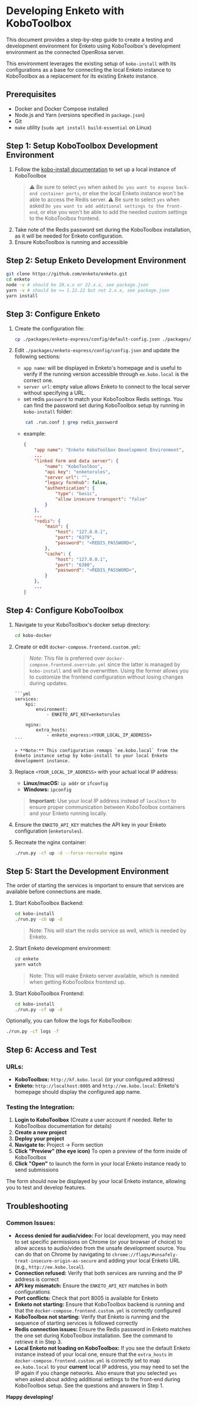 # Developing Enketo with KoboToolbox

This document provides a step-by-step guide to create a testing and development environment for Enketo using KoboToolbox's development environment as the connected OpenRosa server.

This environment leverages the existing setup of `kobo-install` with its configurations as a base for connecting the local Enketo instance to KoboToolbox as a replacement for its existing Enketo instance.

## Prerequisites

-   Docker and Docker Compose installed
-   Node.js and Yarn (versions specified in `package.json`)
-   Git
-   `make` utility (`sudo apt install build-essential` on Linux)

## Step 1: Setup KoboToolbox Development Environment

1. Follow the [kobo-install documentation](https://github.com/kobotoolbox/kobo-install) to set up a local instance of KoboToolbox
    > :warning: Be sure to select `yes` when asked `Do you want to expose back-end container ports`, or else the local Enketo instance won't be able to access the Redis server.
    > :warning: Be sure to select `yes` when asked `Do you want to add additional settings to the front-end`, or else you won't be able to add the needed custom settings to the KoboToolbox frontend.
2. Take note of the Redis password set during the KoboToolbox installation, as it will be needed for Enketo configuration.
3. Ensure KoboToolbox is running and accessible

## Step 2: Setup Enketo Development Environment

```bash
git clone https://github.com/enketo/enketo.git
cd enketo
node -v # should be 20.x.x or 22.x.x, see package.json
yarn -v # should be >= 1.22.22 but not 2.x.x, see package.json
yarn install
```

## Step 3: Configure Enketo

1. Create the configuration file:

    ```bash
    cp ./packages/enketo-express/config/default-config.json ./packages/enketo-express/config/config.json
    ```

2. Edit `./packages/enketo-express/config/config.json` and update the following sections:
    - `app name`: will be displayed in Enketo's homepage and is useful to verify if the running version accessible through `ee.kobo.local` is the correct one.
    - `server url`: empty value allows Enketo to connect to the local server without specifying a URL.
    - set redis `password` to match your KoboToolbox Redis settings. You can find the password set during KoboToolbox setup by running in `kobo-install` folder:
    ```bash
        cat .run.conf | grep redis_password
    ```
    - example:
        ```json
        {
            "app name": "Enketo KoboToolbox Development Environment",
            ...
            "linked form and data server": {
                "name": "KoboToolbox",
                "api key": "enketorules",
                "server url": "",
                "legacy formhub": false,
                "authentication": {
                    "type": "basic",
                    "allow insecure transport": "false"
                }
            },
            ...
            "redis": {
                "main": {
                    "host": "127.0.0.1",
                    "port": "6379",
                    "password": "<REDIS_PASSWORD>",
                },
                "cache": {
                    "host": "127.0.0.1",
                    "port": "6380",
                    "password": "<REDIS_PASSWORD>",
                }
            },
            ...
        }
        ```

## Step 4: Configure KoboToolbox

1.  Navigate to your KoboToolbox's docker setup directory:

    ```bash
    cd kobo-docker
    ```

2.  Create or edit `docker-compose.frontend.custom.yml`:

    > _Note:_ This file is preferred over `docker-compose.frontend.override.yml` since the latter is managed by `kobo-install` and will be overwritten. Using the former allows you to customize the frontend configuration without losing changes during updates.

        ```yml
        services:
            kpi:
                environment:
                    - ENKETO_API_KEY=enketorules

            nginx:
                extra_hosts:
                    - enketo_express:<YOUR_LOCAL_IP_ADDRESS>
        ```

        > **Note:** This configuration remaps `ee.kobo.local` from the Enketo instance setup by kobo-install to your local Enketo development instance.

3.  Replace `<YOUR_LOCAL_IP_ADDRESS>` with your actual local IP address:

    -   **Linux/macOS:** `ip addr` or `ifconfig`
    -   **Windows:** `ipconfig`

    > **Important:** Use your local IP address instead of `localhost` to ensure proper communication between KoboToolbox containers and your Enketo running locally.

4.  Ensure the `ENKETO_API_KEY` matches the API key in your Enketo configuration (`enketorules`).

5.  Recreate the nginx container:
    ```bash
    ./run.py -cf up -d --force-recreate nginx
    ```

## Step 5: Start the Development Environment

The order of starting the services is important to ensure that services are available before connections are made.

1.  Start KoboToolbox Backend:

    ```bash
    cd kobo-install
    ./run.py -cb up -d
    ```

    > Note: This will start the _redis_ service as well, which is needed by Enketo.

2.  Start Enketo development environment:

    ```bash
    cd enketo
    yarn watch
    ```

    > Note: This will make Enketo server available, which is needed when getting KoboToolbox frontend up.

3.  Start KoboToolbox Frontend:

    ```bash
    cd kobo-install
    ./run.py -cf up -d
    ```

Optionally, you can follow the logs for KoboToolbox:

```bash
./run.py -cf logs -f
```

## Step 6: Access and Test

### URLs:

-   **KoboToolbox:** `http://kf.kobo.local` (or your configured address)
-   **Enketo:** `http://localhost:8005` and `http://ee.kobo.local`: Enketo's homepage should display the configured app name.

### Testing the Integration:

1. **Login to KoboToolbox** (Create a user account if needed. Refer to KoboToolbox documentation for details)
2. **Create a new project**
3. **Deploy your project**
4. **Navigate to:** Project → Form section
5. **Click "Preview" (the eye icon)** To open a preview of the form inside of KoboToolbox
6. **Click "Open"** to launch the form in your local Enketo instance ready to send submissions

The form should now be displayed by your local Enketo instance, allowing you to test and develop features.

## Troubleshooting

### Common Issues:

-   **Access denied for audio/video:** For local development, you may need to set specific permissions on Chrome (or your browser of choice) to allow access to audio/video from the unsafe development source. You can do that on Chrome by navigating to `chrome://flags/#unsafely-treat-insecure-origin-as-secure` and adding your local Enketo URL (e.g., `http://ee.kobo.local`).
-   **Connection refused:** Verify that both services are running and the IP address is correct
-   **API key mismatch:** Ensure the `ENKETO_API_KEY` matches in both configurations
-   **Port conflicts:** Check that port 8005 is available for Enketo
-   **Enketo not starting:** Ensure that KoboToolbox backend is running and that the `docker-compose.frontend.custom.yml` is correctly configured
-   **KoboToolbox not starting:** Verify that Enketo is running and the sequence of starting services is followed correctly
-   **Redis connection issues:** Ensure the Redis password in Enketo matches the one set during KoboToolbox installation. See the command to retrieve it in Step 3.
-   **Local Enketo not loading on KoboToolbox:** If you see the default Enketo instance instead of your local one, ensure that the `extra_hosts` in `docker-compose.frontend.custom.yml` is correctly set to map `ee.kobo.local` to your **current** local IP address, you may need to set the IP again if you change networks. Also ensure that you selected `yes` when asked about adding additional settings to the front-end during KoboToolbox setup. See the questions and answers in Step 1.

**Happy developing!**
